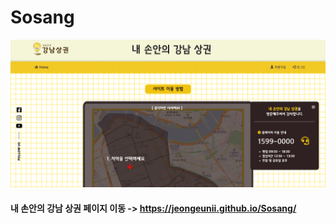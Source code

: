 # Sosang

![상권분석 메인 페이지](https://github.com/jeongeunii/Sosang/blob/master/images/sosang.PNG)
 
#### 내 손안의 강남 상권 페이지 이동 -> https://jeongeunii.github.io/Sosang/

